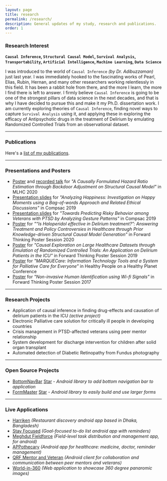 ```yaml
---
layout: page
title: research
permalink: /research/
description: General updates of my study, research and publications.
order: 1
---
```


<h3>Research Interest</h3>

<b>`Causal Inference`, `Structural Causal Model`, `Survival Analysis`, `Transportability`, `Artificial Intelligence`, `Machine Learning`, `Data Science`</b>

I was introduced to the world of `Causal Inference` <i>(by Dr. Adibuzzaman)</i> just last year. I was immediately hooked to the fascinating works of Pearl, Elias, Rubin, Hernan, and many other researchers working relentlessly in this field. It has been a rabbit hole from there, and the more I learn, the more I find there is left to answer. I firmly believe `Causal Inference` is going to be one of the strongest pillars of data science in the next decades, and that is why I have decided to pursue this and make it my Ph.D. dissertation work. I am currently exploring theories of `Causal Inference`, finding novel ways to capture `Survival Analysis` using it, and applying these in exploring the efficacy of Antipsychotic drugs in the treatment of Delirium by emulating Randomized Controlled Trials from an observational dataset.

---

<h3>Publications</h3>

Here's a [list of my publications](/publications).

---

<h3>Presentations and Posters</h3>

<ul>
    <li><a href="/assets/pdf/ML4HC_causal_hr_estimation.pdf">Poster</a> and <a href="https://youtu.be/SNuG2SJR-nc">recorded talk</a> for <i>"A Causally Formulated Hazard Ratio Estimation through Backdoor Adjustment on Structural Causal Model"</i> in MLHC 2020</li>
    <li><a href="/assets/pdf/compsac_2019_HappyDB.pdf">Presentation slides</a> for <i>"Analyzing Happiness: Investigation on Happy Moments using a Bag-of-words Approach and Related Ethical Discussions"</i> in Compsac 2019</li>
    <li><a href="/assets/pdf/compsac_2019_ipeer.pdf">Presentation slides</a> for <i>"Towards Predicting Risky Behavior among Veterans with PTSD by Analyzing Gesture Patterns"</i> in Compsac 2019</li>
    <li><a href="/assets/pdf/forward_thinking_prior_knowledge.pdf">Poster</a> for <i>"“Is Haloperidol effective in Delirium treatment?”: Answering Treatment and Policy Controversies in Healthcare through Prior Knowledge-driven Structural Causal Model Generation"</i> in Forward Thinking Poster Session 2020</li>
    <li><a href="/assets/pdf/forward_thinking_causal_inference.pdf">Poster</a> for <i>"Causal Exploration on Large Healthcare Datasets through Emulation of Randomized Controlled Trials: An Application on Delirium Patients in the ICU"</i> in Forward Thinking Poster Session 2019</li>
    <li><a href="/assets/pdf/marquee_care.pdf">Poster</a> for <i>"MARQUECare: Information Technology Tools and a System for Palliative Care for Everyone"</i> in Healthy People on a Healthy Planet Conference</li>
    <li><a href="/assets/pdf/forward_thinking_wifi.pdf">Poster</a> for <i>"Non-invasive Human Identification using Wi-fi Signals"</i> in Forward Thinking Poster Session 2017</li>
</ul>

---


<h3>Research Projects</h3>
<ul>
    <li>Application of causal inference in finding drug-effects and causation of delirium patients in the ICU <i>(active project)</i></li>
    <li>Electronic Palliative care solution for critically ill people in developing countries</li>
    <li>Crisis management in PTSD-affected veterans using peer mentor relationship</li>
    <li>System development for discharge intervention for children after solid organ transplant</li>
    <li>Automated detection of Diabetic Retinopathy from Fundus photography</li>
</ul>

---

<h3>Open Source Projects</h3>
<ul>
    <li>
        <a href="https://github.com/adib2149/BottomNavBar" target="_blank">BottomNavBar</a>
        <a class="github-button" href="https://github.com/adib2149/BottomNavBar" data-show-count="true" aria-label="Star adib2149/BottomNavBar on GitHub">Star</a>
        <i> - Android library to add bottom navigation bar to application</i>
    </li> 
    <li>
        <a href="https://github.com/adib2149/FormMaster" target="_blank">FormMaster</a>
        <a class="github-button" href="https://github.com/adib2149/FormMaster" data-show-count="true" aria-label="Star adib2149/FormMaster on GitHub">Star</a>
        <i> - Android library to easily build and use larger forms</i>
    </li>
    
</ul>

---

<h3>Live Applications</h3>
<ul>
    <li><a href="https://play.google.com/store/apps/details?id=com.harriken" target="_blank">Harriken</a> <i>(Restaurant discovery android app based in Dhaka, Bangladesh)</i></li>
    <li><a href="https://play.google.com/store/apps/details?id=com.stayfocused.stayfocused" target="_blank">Stay Focused</a> <i>(Goal-focused to-do list android app with reminders)</i></li>
    <li><a href="https://www.fieldforce.meghdut.io/" target="_blank">Meghdut Fieldforce</a> <i>(Field-level task distribution and management app, for android)</i></li>
    <li><a href="https://play.google.com/store/apps/details?id=com.renata_ltd.android" target="_blank">APPothecary</a> <i>(Android app for healthcare: medicine, doctor, reminder management)</i></li>
    <li><a href="https://play.google.com/store/apps/developer?id=Dryhootch+of+America" target="_blank">QRF Mentor and Veteran</a> <i>(Android client for collaboration and communication between peer mentors and veterans)</i></li>
    <li><a href="http://world-in-360.herokuapp.com/" target="_blank">World-in-360</a> <i>(Web application to showcase 360 degree panaromic images)</i></li>
</ul>


